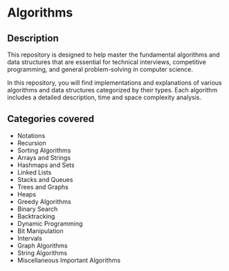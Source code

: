 # Algorithms
## Description
This repository is designed to help master the fundamental algorithms and data structures that are essential for technical interviews, competitive programming, and general problem-solving in computer science.

In this repository, you will find implementations and explanations of various algorithms and data structures categorized by their types. Each algorithm includes a detailed description, time and space complexity analysis.

## Categories covered
* Notations
* Recursion
* Sorting Algorithms
* Arrays and Strings
* Hashmaps and Sets
* Linked Lists
* Stacks and Queues
* Trees and Graphs
* Heaps
* Greedy Algorithms
* Binary Search
* Backtracking
* Dynamic Programming
* Bit Manipulation
* Intervals
* Graph Algorithms
* String Algorithms
* Miscellaneous Important Algorithms